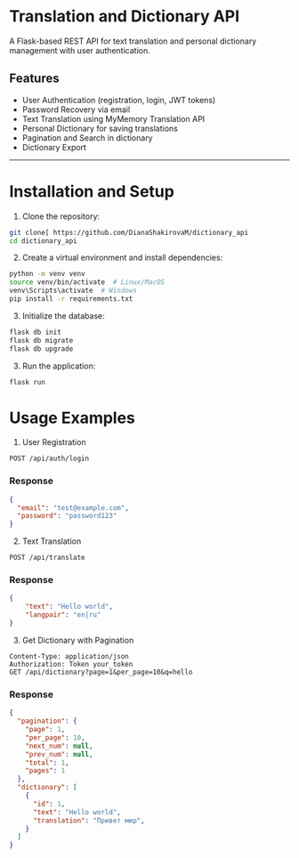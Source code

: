 # Translation and Dictionary API

A Flask-based REST API for text translation and personal dictionary management with user authentication.

## Features
- User Authentication (registration, login, JWT tokens)
- Password Recovery via email
- Text Translation using MyMemory Translation API
- Personal Dictionary for saving translations
- Pagination and Search in dictionary
- Dictionary Export
---
# Installation and Setup
1. Clone the repository:
```bash
git clone[ https://github.com/DianaShakirovaM/dictionary_api
cd dictionary_api
```
2. Create a virtual environment and install dependencies:
```bash
python -m venv venv
source venv/bin/activate  # Linux/MacOS
venv\Scripts\activate  # Windows
pip install -r requirements.txt
```
3. Initialize the database:
```bash
flask db init
flask db migrate
flask db upgrade
```
3. Run the application:
```bash
flask run
```
# Usage Examples
1. User Registration
```http
POST /api/auth/login 
```
### Response
```json
{
  "email": "test@example.com",
  "password": "password123"
}
```
2. Text Translation
```
POST /api/translate
```
### Response
```json
{
    "text": "Hello world",
    "langpair": "en|ru"
}
```
3. Get Dictionary with Pagination
```http
Content-Type: application/json
Authorization: Token your_token
GET /api/dictionary?page=1&per_page=10&q=hello
```
### Response
```json
{
  "pagination": {
    "page": 1,
    "per_page": 10,
    "next_num": null,
    "prev_num": null,
    "total": 1,
    "pages": 1
  },
  "dictionary": [
    {
      "id": 1,
      "text": "Hello world",
      "translation": "Привет мир",
    }
  ]
}
```

